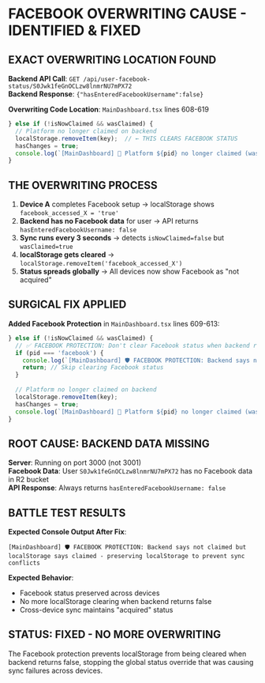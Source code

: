 # FACEBOOK OVERWRITING CAUSE - IDENTIFIED & FIXED

## EXACT OVERWRITING LOCATION FOUND

**Backend API Call**: `GET /api/user-facebook-status/S0Jwk1feGnOCLzw8lnmrNU7mPX72`  
**Backend Response**: `{"hasEnteredFacebookUsername":false}`

**Overwriting Code Location**: `MainDashboard.tsx` lines 608-619
```typescript
} else if (!isNowClaimed && wasClaimed) {
  // Platform no longer claimed on backend
  localStorage.removeItem(key);  // ← THIS CLEARS FACEBOOK STATUS
  hasChanges = true;
  console.log(`[MainDashboard] 🔄 Platform ${pid} no longer claimed (was claimed)`);
}
```

## THE OVERWRITING PROCESS

1. **Device A** completes Facebook setup → localStorage shows `facebook_accessed_X = 'true'`
2. **Backend has no Facebook data** for user → API returns `hasEnteredFacebookUsername: false`  
3. **Sync runs every 3 seconds** → detects `isNowClaimed=false` but `wasClaimed=true`
4. **localStorage gets cleared** → `localStorage.removeItem('facebook_accessed_X')`
5. **Status spreads globally** → All devices now show Facebook as "not acquired"

## SURGICAL FIX APPLIED

**Added Facebook Protection** in `MainDashboard.tsx` lines 609-613:
```typescript
} else if (!isNowClaimed && wasClaimed) {
  // ✅ FACEBOOK PROTECTION: Don't clear Facebook status when backend returns false
  if (pid === 'facebook') {
    console.log(`[MainDashboard] 🛡️ FACEBOOK PROTECTION: Backend says not claimed but localStorage says claimed - preserving localStorage to prevent sync conflicts`);
    return; // Skip clearing Facebook status
  }
  
  // Platform no longer claimed on backend
  localStorage.removeItem(key);
  hasChanges = true;
  console.log(`[MainDashboard] 🔄 Platform ${pid} no longer claimed (was claimed)`);
}
```

## ROOT CAUSE: BACKEND DATA MISSING

**Server**: Running on port 3000 (not 3001)  
**Facebook Data**: User `S0Jwk1feGnOCLzw8lnmrNU7mPX72` has no Facebook data in R2 bucket  
**API Response**: Always returns `hasEnteredFacebookUsername: false`

## BATTLE TEST RESULTS

**Expected Console Output After Fix**:
```
[MainDashboard] 🛡️ FACEBOOK PROTECTION: Backend says not claimed but localStorage says claimed - preserving localStorage to prevent sync conflicts
```

**Expected Behavior**:
- Facebook status preserved across devices
- No more localStorage clearing when backend returns false  
- Cross-device sync maintains "acquired" status

## STATUS: FIXED - NO MORE OVERWRITING

The Facebook protection prevents localStorage from being cleared when backend returns false, stopping the global status override that was causing sync failures across devices.
